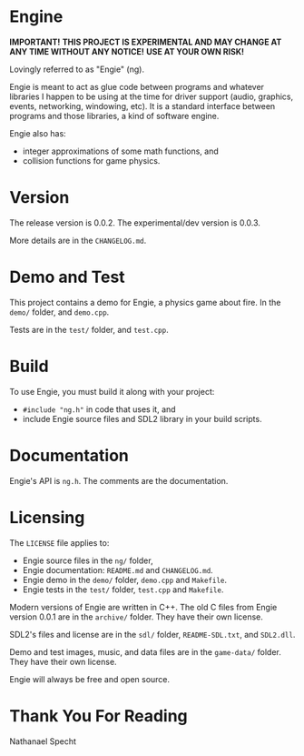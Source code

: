 
# Engine

**IMPORTANT!**
**THIS PROJECT IS EXPERIMENTAL AND MAY CHANGE AT ANY TIME WITHOUT ANY NOTICE!**
**USE AT YOUR OWN RISK!**

Lovingly referred to as "Engie" (ng).

Engie is meant to act as glue code between programs and whatever libraries
I happen to be using at the time for driver support (audio, graphics, events,
networking, windowing, etc). It is a standard interface between programs
and those libraries, a kind of software engine.

Engie also has:
- integer approximations of some math functions, and
- collision functions for game physics.

# Version

The release version is 0.0.2.
The experimental/dev version is 0.0.3.

More details are in the `CHANGELOG.md`.

# Demo and Test

This project contains a demo for Engie, a physics game about fire.
In the `demo/` folder, and `demo.cpp`.

Tests are in the `test/` folder, and `test.cpp`.

# Build

To use Engie, you must build it along with your project:
- `#include "ng.h"` in code that uses it, and
- include Engie source files and SDL2 library in your build scripts.

# Documentation

Engie's API is `ng.h`. The comments are the documentation.

# Licensing

The `LICENSE` file applies to:
- Engie source files in the `ng/` folder,
- Engie documentation: `README.md` and `CHANGELOG.md`.
- Engie demo in the `demo/` folder, `demo.cpp` and `Makefile`.
- Engie tests in the `test/` folder, `test.cpp` and `Makefile`.

Modern versions of Engie are written in C++.
The old C files from Engie version 0.0.1 are in the `archive/` folder.
They have their own license.

SDL2's files and license are in the `sdl/` folder, `README-SDL.txt`, and
`SDL2.dll`.

Demo and test images, music, and data files are in the `game-data/` folder.
They have their own license.

Engie will always be free and open source.

# Thank You For Reading

Nathanael Specht


